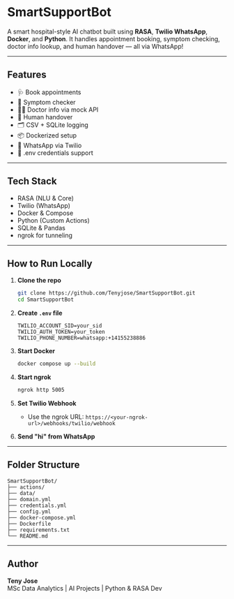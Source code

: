 # SmartSupportBot

A smart hospital-style AI chatbot built using **RASA**, **Twilio WhatsApp**, **Docker**, and **Python**. It handles appointment booking, symptom checking, doctor info lookup, and human handover — all via WhatsApp!

---

## Features

- 🩺 Book appointments
- 🤒 Symptom checker
- 🧑‍⚕️ Doctor info via mock API
- 🙋 Human handover
- 🗂️ CSV + SQLite logging
- 📦 Dockerized setup
- 📱 WhatsApp via Twilio
- 🔐 .env credentials support

---

## Tech Stack

- RASA (NLU & Core)
- Twilio (WhatsApp)
- Docker & Compose
- Python (Custom Actions)
- SQLite & Pandas
- ngrok for tunneling

---

## How to Run Locally

1. **Clone the repo**
   ```bash
   git clone https://github.com/Tenyjose/SmartSupportBot.git
   cd SmartSupportBot
   ```

2. **Create `.env` file**
   ```
   TWILIO_ACCOUNT_SID=your_sid
   TWILIO_AUTH_TOKEN=your_token
   TWILIO_PHONE_NUMBER=whatsapp:+14155238886
   ```

3. **Start Docker**
   ```bash
   docker compose up --build
   ```

4. **Start ngrok**
   ```bash
   ngrok http 5005
   ```

5. **Set Twilio Webhook**
   - Use the ngrok URL: `https://<your-ngrok-url>/webhooks/twilio/webhook`

6. **Send "hi" from WhatsApp** 

---

## Folder Structure

```
SmartSupportBot/
├── actions/
├── data/
├── domain.yml
├── credentials.yml
├── config.yml
├── docker-compose.yml
├── Dockerfile
├── requirements.txt
└── README.md
```

---

## Author

**Teny Jose**  
MSc Data Analytics | AI Projects | Python & RASA Dev  



